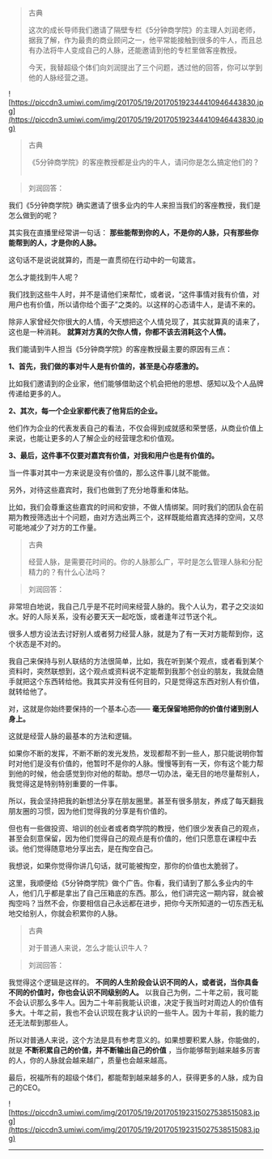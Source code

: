 > 古典
> 
> 这次的成长导师我们邀请了隔壁专栏《5分钟商学院》的主理人刘润老师，据我了解，作为最贵的商业顾问之一，他平常能接触到很多的牛人，而且总有办法将牛人变成自己的人脉，还能邀请到他的专栏里做客座教授。
> 
> 今天，我替超级个体们向刘润提出了三个问题，透过他的回答，你可以学到他的人脉经营之道。

![https://piccdn3.umiwi.com/img/201705/19/201705192344410946443830.jpg](https://piccdn3.umiwi.com/img/201705/19/201705192344410946443830.jpg)

> 古典
> 
> 《5分钟商学院》的客座教授都是业内的牛人，请问你是怎么搞定他们的？    

> 刘润回答：

我们《5分钟商学院》确实邀请了很多业内的牛人来担当我们的客座教授，我们是怎么做到的呢？

其实我在直播里经常讲一句话： **那些能帮到你的人，不是你的人脉，只有那些你能帮到的人，才是你的人脉。**

这句话不是说说就算的，而是一直贯彻在行动中的一句箴言。

怎么才能找到牛人呢？

我们找到这些牛人时，并不是请他们来帮忙，或者说，“这件事情对我有价值，对用户也有价值，所以请你给个面子”之类的。以这样的心态请牛人，是请不来的。

除非人家曾经欠你很大的人情，今天想把这个人情兑现了，其实就算真的请来了，这也是一种消耗。 **就算对方真的欠你人情，你都不该去消耗这个人情。**

我们能请到牛人担当《5分钟商学院》的客座教授最主要的原因有三点：

 **1、首先，我们做的事对牛人是有价值的，甚至是心存感激的。**

比如我们邀请到的企业家，他们能够借助这个机会把他的思想、感知以及个人品牌传递给更多的人。

 **2、其次，每一个企业家都代表了他背后的企业。**

他们作为企业的代表发表自己的看法，不仅会得到成就感和荣誉感，从商业价值上来说，也能让更多的人了解企业的经营理念和价值观。

 **3、最后，这件事不仅要对嘉宾有价值，对我和用户也是有价值的。**

当一件事对其中一方来说是没有价值的，那么这件事儿就不能做。

另外，对待这些嘉宾时，我们也做到了充分地尊重和体贴。

比如，我们会尊重这些嘉宾的时间和安排，不做人情绑架。同时我们的团队会在前期为教授筛选出十个问题，由对方选出两三个，这样既能给嘉宾选择的空间，又尽可能地减少了对方的工作量。

> 古典
> 
> 经营人脉，是需要花时间的。你的人脉那么广，平时是怎么管理人脉和分配精力的？有什么心法吗？    

> 刘润回答：

非常坦白地说，我自己几乎是不花时间来经营人脉的。我个人认为，君子之交淡如水。好的人际关系，没有必要天天一起吃饭，或者逢年过节送个礼。

很多人想方设法去讨好别人或者努力经营人脉，就是为了有一天对方能帮到你，这个状态是不对的。

我自己来保持与别人联结的方法很简单，比如，我在听到某个观点，或者看到某个资料时，突然联想到，这个观点或资料说不定能帮到我那个创业的朋友，我就会随手就把这个东西转给他。我其实并没有任何目的，只是觉得这东西对别人有价值，就转给他了。

对，这就是你始终要保持的一个基本心态—— **毫无保留地把你的价值付诸到别人身上。**

这就是经营人脉的最基本的方法和逻辑。

如果你不断的发挥，不断不断的发光发热，发现都帮不到一些人，那只能说明你暂时对他们是没有价值的，他暂时不是你的人脉。慢慢等到有一天，你有这个能力帮到他的时候，他会感觉到你对他的帮助。想尽一切办法，毫无目的地尽量帮别人，我觉得这是特别特别重要的一件事。

所以，我会坚持把我的新想法分享在朋友圈里。甚至有很多朋友，养成了每天翻我朋友圈的习惯，因为他们觉得我的分享是有价值的。

但也有一些做投资、培训的创业者或者商学院的教授，他们很少发表自己的观点，甚至会刻意保留，因为他们觉得自己的观点是有价值的，他们只愿意在课程中去谈。他们觉得随意地分享出去，是在掏空自己。

我想说，如果你觉得你讲几句话，就可能被掏空，那你的价值也太脆弱了。

这里，我顺便给《5分钟商学院》做个广告。你看，我们请到了那么多业内的牛人，他们几乎都是拿出了自己压箱底的东西。那么，他们讲完这一期内容，就会被掏空吗？当然不会，你要相信自己永远都在进步，把你今天所知道的一切东西无私地交给别人，你就会积累你的人脉。

> 古典
> 
> 对于普通人来说，怎么才能认识牛人？    

> 刘润回答：

我觉得这个逻辑是这样的。 **不同的人生阶段会认识不同的人，或者说，当你具备不同的价值时，你也会认识不同级别的人。** 以我自己为例，二十年之前，我可能不会认识那么多牛人。因为二十年前我能认识谁，决定于我当时对周边人的价值有多大。十年之前，我也不会认识现在我才认识的一些牛人。因为十年前，我的能力还无法帮到那些人。

所以对普通人来说，这个方法是具有参考意义的。如果想要积累人脉，你能做的，就是 **不断积累自己的价值，并不断输出自己的价值** ，当你能够帮到越来越多厉害的人，你的人脉就会越来越广，质量也会越来越高。

最后，祝福所有的超级个体们，都能帮到越来越多的人，获得更多的人脉，成为自己的CEO。

![https://piccdn3.umiwi.com/img/201705/19/201705192315027538515083.jpg](https://piccdn3.umiwi.com/img/201705/19/201705192315027538515083.jpg)

---
